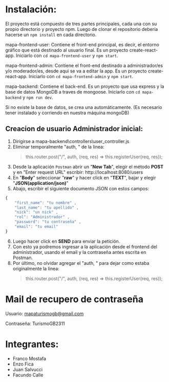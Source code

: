 # Instalación:

El proyecto está compuesto de tres partes principales, cada una con su propio directorio y proyecto npm. Luego de clonar el repositorio debería hacerse un `npm install` en cada directorio.

mapa-frontend-user: Contiene el front-end principal, es decir, el entorno gráfico que está destinado al usuario final. Es un proyecto create-react-app. Iniciarlo con `cd mapa-frontend-user` y `npm start`.

mapa-frontend-admin: Contiene el front-end destinado a administrador/es y/o moderador/es, desde aqui se va a editar la app. Es un proyecto create-react-app. Iniciarlo con `cd mapa-frontend-admin` y `npm start`.

mapa-backend: Contiene el back-end. Es un proyecto que usa express y la base de datos MongoDB a traves de mongoose. Iniciarlo con `cd mapa-backend` y `npm run dev`.

Si no existe la base de datos, se crea una automáticamente. (Es necesario tener instalado y corriendo en nuestra máquina mongoDB)

## Creacion de usuario Administrador inicial:

1. Dirigirse a mapa-backend\controllers\user_controller.js
2. Eliminar temporalmente "auth, " de la linea:
   > this.router.post("/", auth, (req, res) => this.registerUser(req, res));
3. Desde la aplicación `Postman` abrir un "**New Tab**", elegir el método **POST** y en "Enter request URL" escribir: http://localhost:8080/users
4. En "**Body**" seleccionar "**raw**" y hacer click en "**TEXT**", bajar y elegir "**JSON(application/json)**"
5. Abajo, escribir el siguiente documento JSON con estos campos:

```javascript
{
	"first_name": "tu nombre" ,
	"last_name": "tu apellido" ,
	"nick": "un nick" ,
	"rol": "Administrador" ,
	"password": "tu contraseña" ,
	"email": "tu email"
}
```

6. Luego hacer click en **SEND** para enviar la petición.
7. Con esto ya podremos ingresar a la aplicación desde el frontend del administrador, usando el email y la contraseña antes escrita en Postman.
8. Por último, no olvidar agregar el "auth, " para dejar como estaba originalmente la linea:
   > this.router.post("/", auth, (req, res) => this.registerUser(req, res));

# Mail de recupero de contraseña

Usuario: mapaturismogb@gmail.com

Contraseña: TurismoGB2311

# Integrantes:

- Franco Mostafa
- Enzo Fica
- Juan Salvucci
- Facundo Calle
